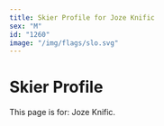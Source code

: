 ```yaml
---
title: Skier Profile for Joze Knific
sex: "M"
id: "1260"
image: "/img/flags/slo.svg" 
---
```


# Skier Profile

This page is for: Joze Knific.
    